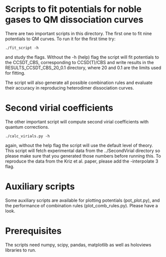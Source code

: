 Scripts to fit potentials for noble gases to QM dissociation curves
===================================================================
There are two important scripts in this directory. The first one to
fit nine potentials to QM curves. To run it for the first time try:
```
./fit_script -h
```
and study the flags. Without the -h (help) flag the script will fit
potentials to the CCSDT_CBS, corresponding to CCSD(T)/CBS and write
results in the RESULTS_CCSDT_CBS_20_0.1 directory, where 20 and 0.1
are the limits used for fitting.

The script will also generate all possible combination rules and evaluate
their accuracy in reproducing heterodimer dissociation curves.

Second virial coefficients
==========================
The other important script will compute second virial coefficients with
quantum corrections.
```
./calc_virials.py -h
```
again, without the help flag the script will use the default level of theory.
This script will fetch experimental data from the ../SecondVirial directory
so please make sure that you generated those numbers before running this. 
To reproduce the data from the Kriz et al. paper, please add the -interpolate 3 flag.

Auxiliary scripts
=================
Some auxiliary scripts are available for plotting potentials (pot_plot.py), 
and the performance of combination rules (plot_comb_rules.py). 
Please have a look.

Prerequisites
=============
The scripts need numpy, scipy, pandas, matplotlib as well as holoviews 
libraries to run.

